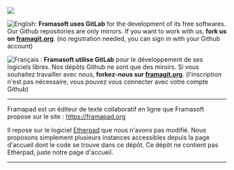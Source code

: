 [![](https://upload.wikimedia.org/wikipedia/commons/thumb/1/18/GitLab_Logo.svg/48px-GitLab_Logo.svg.png)](https://framagit.org)

![English:](https://upload.wikimedia.org/wikipedia/commons/thumb/a/ae/Flag_of_the_United_Kingdom.svg/20px-Flag_of_the_United_Kingdom.svg.png) **Framasoft uses GitLab** for the development of its free softwares. Our Github repositories are only mirrors.
If you want to work with us, **fork us on [framagit.org](https://framagit.org)**. (no registration needed, you can sign in with your Github account)

![Français :](https://upload.wikimedia.org/wikipedia/commons/thumb/c/c3/Flag_of_France.svg/20px-Flag_of_France.svg.png) **Framasoft utilise GitLab** pour le développement de ses logiciels libres. Nos dépôts Github ne sont que des miroirs.
Si vous souhaitez travailler avec nous, **forkez-nous sur [framagit.org](https://framagit.org)**. (l'inscription n'est pas nécessaire, vous pouvez vous connecter avec votre compte Github)
* * *

Framapad est un éditeur de texte collaboratif en ligne que Framasoft propose sur le site : https://framapad.org

Il repose sur le logiciel [Etherpad](http://etherpad.org/) que nous n'avons pas modifié.
Nous proposons simplement plusieurs instances accessibles depuis la page d'accueil dont le code se trouve dans ce dépôt.
Ce dépôt ne contient pas Etherpad, juste notre page d'accueil.

* * *
